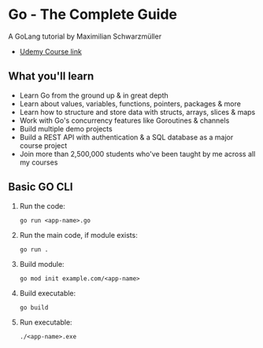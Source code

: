 # Go - The Complete Guide

A GoLang tutorial by Maximilian Schwarzmüller

-   [Udemy Course link](https://www.udemy.com/course/go-the-complete-guide/?srsltid=AfmBOorKk_tpWDliNZmFb0IOHn6h7cK73yG6pMLAJfiF03xqJPhysMl9)

## What you'll learn

-   Learn Go from the ground up & in great depth
-   Learn about values, variables, functions, pointers, packages & more
-   Learn how to structure and store data with structs, arrays, slices & maps
-   Work with Go's concurrency features like Goroutines & channels
-   Build multiple demo projects
-   Build a REST API with authentication & a SQL database as a major course project
-   Join more than 2,500,000 students who've been taught by me across all my courses

## Basic GO CLI

1. Run the code:

    ```
    go run <app-name>.go
    ```

2. Run the main code, if module exists:

    ```
    go run .
    ```

3. Build module:

    ```
    go mod init example.com/<app-name>
    ```

4. Build executable:

    ```
    go build
    ```

5. Run executable:
    ```
    ./<app-name>.exe
    ```
